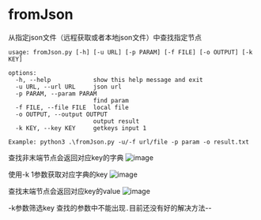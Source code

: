 # fromJson

从指定json文件（远程获取或者本地json文件）中查找指定节点
```
usage: fromJson.py [-h] [-u URL] [-p PARAM] [-f FILE] [-o OUTPUT] [-k KEY]

options:
  -h, --help            show this help message and exit
  -u URL, --url URL     json url
  -p PARAM, --param PARAM
                        find param
  -f FILE, --file FILE  local file
  -o OUTPUT, --output OUTPUT
                        output result
  -k KEY, --key KEY     getkeys input 1

Example: python3 .\fromJson.py -u/-f url/file -p param -o result.txt
```
查找非末端节点会返回对应key的字典
![image](https://user-images.githubusercontent.com/40688916/231945958-60d19ac0-cce2-45e5-87f3-e76c963339a2.png)


使用-k 1参数获取对应字典的key
![image](https://user-images.githubusercontent.com/40688916/231946430-324037df-fed2-4485-9007-6fc933d0c62b.png)


查找末端节点会返回对应key的value
![image](https://user-images.githubusercontent.com/40688916/231946384-74d45e50-f557-47c2-82ea-d004137f5583.png)




-k参数筛选key
查找的参数中不能出现`.`目前还没有好的解决方法--
